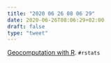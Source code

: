 ```yaml
---
title: "2020 06 26 08 06 29"
date: 2020-06-26T08:06:29+02:00
draft: false
type: "tweet"
---
```


[Geocomputation with R](https://bookdown.org/robinlovelace/geocompr/). `#rstats`
